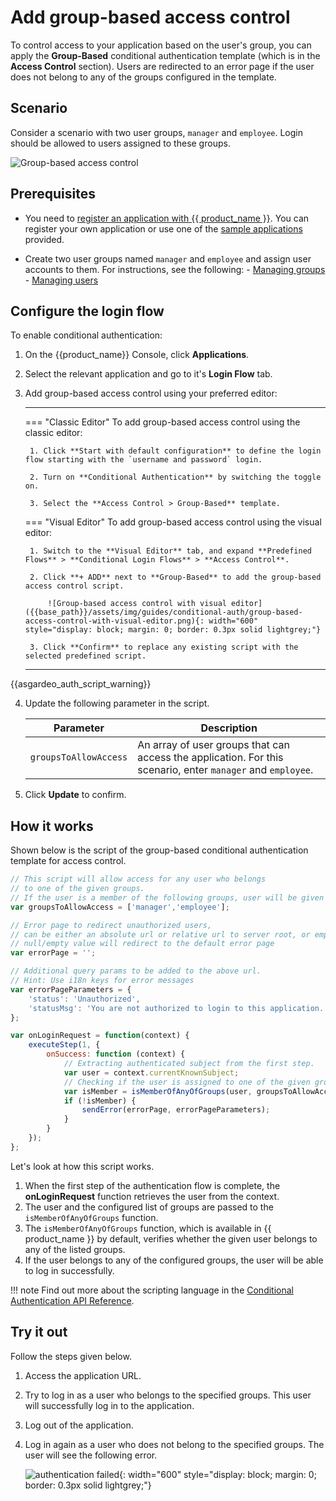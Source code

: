 # Add group-based access control

To control access to your application based on the user's group, you can apply the **Group-Based** conditional authentication template (which is in the **Access Control** section). Users are redirected to an error page if the user does not belong to any of the groups configured in the template.

## Scenario

Consider a scenario with two user groups, `manager` and `employee`. Login should be allowed to users assigned to these groups.

![Group-based access control]({{base_path}}/assets/img/guides/conditional-auth/group-based-access-control.png)

## Prerequisites

- You need to [register an application with {{ product_name }}]({{base_path}}/guides/applications/). You can register your own application or use one of the [sample applications]({{base_path}}/get-started/try-samples/) provided.

- Create two user groups named `manager` and `employee` and assign user accounts to them. For instructions, see the following:
      - [Managing groups]({{base_path}}/guides/users/manage-groups/)
      - [Managing users]({{base_path}}/guides/users/manage-groups/)

## Configure the login flow

To enable conditional authentication:

1. On the {{product_name}} Console, click **Applications**.

2. Select the relevant application and go to it's **Login Flow** tab.

3. Add group-based access control using your preferred editor:

    ---
    === "Classic Editor"
        To add group-based access control using the classic editor:

        1. Click **Start with default configuration** to define the login flow starting with the `username and password` login.

        2. Turn on **Conditional Authentication** by switching the toggle on.

        3. Select the **Access Control > Group-Based** template.

    === "Visual Editor"
        To add group-based access control using the visual editor:

        1. Switch to the **Visual Editor** tab, and expand **Predefined Flows** > **Conditional Login Flows** > **Access Control**.

        2. Click **+ ADD** next to **Group-Based** to add the group-based access control script.
        
            ![Group-based access control with visual editor]({{base_path}}/assets/img/guides/conditional-auth/group-based-access-control-with-visual-editor.png){: width="600" style="display: block; margin: 0; border: 0.3px solid lightgrey;"}

        3. Click **Confirm** to replace any existing script with the selected predefined script.

    ---

{{asgardeo_auth_script_warning}}

4. Update the following parameter in the script.

      <table>
         <thead>
            <tr>
               <th>Parameter</th>
               <th>Description</th>
            </tr>
         </thead>
         <tbody>
            <tr>
               <td><code>groupsToAllowAccess</code></td>
               <td>An array of user groups that can access the application. For this scenario, enter <code>manager</code> and <code>employee</code>.</td>
            </tr>
         </tbody>
      </table>

7. Click **Update** to confirm.

## How it works

Shown below is the script of the group-based conditional authentication template for access control.

```js
// This script will allow access for any user who belongs
// to one of the given groups.
// If the user is a member of the following groups, user will be given access.
var groupsToAllowAccess = ['manager','employee'];

// Error page to redirect unauthorized users,
// can be either an absolute url or relative url to server root, or empty/null
// null/empty value will redirect to the default error page
var errorPage = '';

// Additional query params to be added to the above url.
// Hint: Use i18n keys for error messages
var errorPageParameters = {
    'status': 'Unauthorized',
    'statusMsg': 'You are not authorized to login to this application.'
};

var onLoginRequest = function(context) {
    executeStep(1, {
        onSuccess: function (context) {
            // Extracting authenticated subject from the first step.
            var user = context.currentKnownSubject;
            // Checking if the user is assigned to one of the given groups.
            var isMember = isMemberOfAnyOfGroups(user, groupsToAllowAccess);
            if (!isMember) {
                sendError(errorPage, errorPageParameters);
            }
        }
    });
};
```

Let's look at how this script works.

1. When the first step of the authentication flow is complete, the **onLoginRequest** function retrieves the user from the context.
2. The user and the configured list of groups are passed to the `isMemberOfAnyOfGroups` function.
3. The `isMemberOfAnyOfGroups` function, which is available in {{ product_name }} by default, verifies whether the given user belongs to any of the listed groups.
4. If the user belongs to any of the configured groups, the user will be able to log in successfully.

!!! note
      Find out more about the scripting language in the [Conditional Authentication API Reference]({{base_path}}/references/conditional-auth/api-reference/).

## Try it out

Follow the steps given below.

1. Access the application URL.
2. Try to log in as a user who belongs to the specified groups. This user will successfully log in to the application.
3. Log out of the application.
4. Log in again as a user who does not belong to the specified groups. The user will see the following error.

    ![authentication failed]({{base_path}}/assets/img/guides/conditional-auth/auth-failure.png){: width="600" style="display: block; margin: 0; border: 0.3px solid lightgrey;"}

